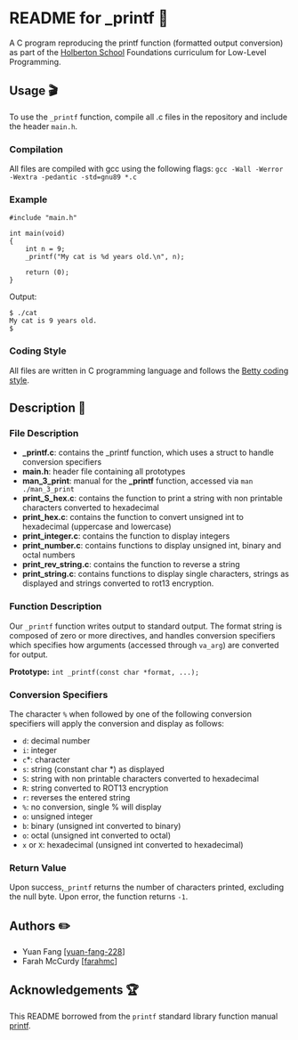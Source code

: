 # README for _printf :page_with_curl:

A C program reproducing the printf function (formatted output conversion) as
part of the [Holberton School](https://holbertonschool.com.au/) Foundations
curriculum for Low-Level Programming.

## Usage :clapper:
To use the `_printf` function, compile all .c files in the repository and
include the header `main.h`.

### Compilation
All files are compiled with gcc using the following flags:
`gcc -Wall -Werror -Wextra -pedantic -std=gnu89 *.c`

### Example
```
#include "main.h"

int main(void)
{
	int n = 9;
	_printf("My cat is %d years old.\n", n);

	return (0);
}
```

Output:
```
$ ./cat
My cat is 9 years old.
$
```

### Coding Style
All files are written in C programming language and follows the
[Betty coding style](https://github.com/holbertonschool/Betty/wiki).

## Description :open_book:
### File Description
- **_printf.c**: contains the _printf function, which uses a struct to handle
conversion specifiers
- **main.h**: header file containing all prototypes
- **man_3_print**: manual for the **_printf** function, accessed via
`man ./man_3_print`
- **print_S_hex.c**: contains the function to print a string with non printable
characters converted to hexadecimal
- **print_hex.c**: contains the function to convert unsigned int to hexadecimal
(uppercase and lowercase)
- **print_integer.c**: contains the function to display integers
- **print_number.c**: contains functions to display unsigned int, binary and
octal numbers
- **print_rev_string.c**: contains the function to reverse a string
- **print_string.c**: contains functions to display single characters,
strings as displayed and strings converted to rot13 encryption.

### Function Description
Our `_printf` function writes output to standard output. The format string
is composed of zero or more directives, and handles conversion specifiers
which specifies how arguments (accessed through `va_arg`)  are converted for
output.

**Prototype:** `int _printf(const char *format, ...);`

### Conversion Specifiers
The character `%` when followed by one of the following conversion specifiers
will apply the conversion and display as follows:
- `d`: decimal number
- `i`: integer
- `c`*: character
- `s`: string (constant char *) as displayed
- `S`: string with non printable characters converted to hexadecimal
- `R`: string converted to ROT13 encryption
- `r`: reverses the entered string
- `%`: no conversion, single % will display
- `o`: unsigned integer
- `b`: binary (unsigned int converted to binary)
- `o`: octal (unsigned int converted to octal)
- `x` or `X`: hexadecimal (unsigned int converted to hexadecimal)

### Return Value
Upon success,`_printf` returns the number of characters printed, excluding
the null byte. Upon error, the function returns `-1`.

## Authors :pencil2:
- Yuan Fang [[yuan-fang-228](https://github.com/yuan-fang-228)]
- Farah McCurdy [[farahmc](https://github.com/farahmc)]

## Acknowledgements :trophy:
This README borrowed from the `printf` standard library function manual
[printf](https://linux.die.net/man/3/printf).